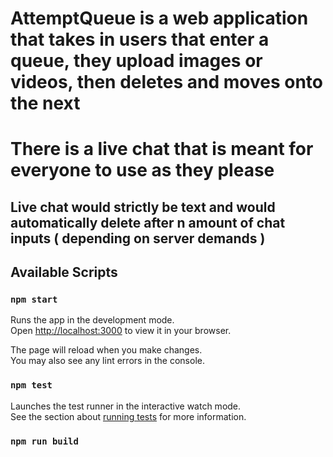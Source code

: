 # AttemptQueue is a web application that takes in users that enter a queue, they upload images or videos, then deletes and moves onto the next
# There is a live chat that is meant for everyone to use as they please
## Live chat would strictly be text and would automatically delete after n amount of chat inputs ( depending on server demands )



## Available Scripts
### `npm start`

Runs the app in the development mode.\
Open [http://localhost:3000](http://localhost:3000) to view it in your browser.

The page will reload when you make changes.\
You may also see any lint errors in the console.

### `npm test`

Launches the test runner in the interactive watch mode.\
See the section about [running tests](https://facebook.github.io/create-react-app/docs/running-tests) for more information.

### `npm run build`


